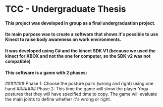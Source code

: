 # TCC - Undergraduate Thesis

#### This project was developed in group as a final undergraduation project.
#### Its main purpose was to create a software that shows it's possible to use Kinect to raise body awareness on work environments.
#### It was developed using C# and the kinect SDK V1 (because we used the kinect for XBOX and not the one for computer, so the SDK v2 was not compatible)
#### This software is a game with 2 phases: 
####### Phase 1: Choose the posture pairs (wrong and right) using one hand
####### Phase 2: This time the game will show the player Yoga postures that they will have specified time to copy. The game will evaluate the main joints to define whether it's wrong or right.
